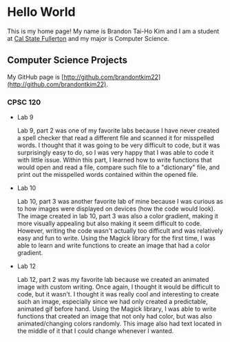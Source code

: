 # Hello World

This is my home page! My name is Brandon Tai-Ho Kim and I am a student at [Cal State Fullerton](http://www.fullerton.edu/) and my major is Computer Science.

## Computer Science Projects

My GitHub page is [http://github.com/brandontkim22](http://github.com/brandontkim22).

### CPSC 120

* Lab 9

    Lab 9, part 2 was one of my favorite labs because I have never created a spell 
    checker that read a different file and scanned it for misspelled words. I thought 
    that it was going to be very difficult to code, but it was surprisingly easy to do, 
    so I was very happy that I was able to code it with little issue. Within this part, 
    I learned how to write functions that would open and read a file, compare such file 
    to a "dictionary" file, and print out the misspelled words contained within the 
    opened file.

* Lab 10

    Lab 10, part 3 was another favorite lab of mine because I was curious as to how 
    images were displayed on devices (how the code would look). The image created in 
    lab 10, part 3 was also a color gradient, making it more visually appealing but 
    also making it seem difficult to code. However, writing the code wasn't actually 
    too difficult and was relatively easy and fun to write. Using the Magick library 
    for the first time, I was able to learn and write functions to create an image that 
    had a color gradient.

* Lab 12

    Lab 12, part 2 was my favorite lab because we created an animated image with custom 
    writing. Once again, I thought it would be difficult to code, but it wasn't. I 
    thought it was really cool and interesting to create such an image, especially 
    since we had only created a predictable, animated gif before hand. Using the 
    Magick library, I was able to write functions that created an image that not only 
    had color, but was also animated/changing colors randomly. This image also had text 
    located in the middle of it that I could change whenever I wanted. 
